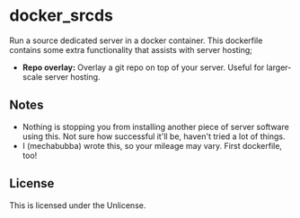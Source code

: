 # docker_srcds
Run a source dedicated server in a docker container. This dockerfile contains some extra functionality that assists with server hosting;
- **Repo overlay:** Overlay a git repo on top of your server. Useful for larger-scale server hosting.

## Notes
- Nothing is stopping you from installing another piece of server software using this. Not sure how successful it'll be, haven't tried a lot of things.
- I (mechabubba) wrote this, so your mileage may vary. First dockerfile, too!

## License
This is licensed under the Unlicense.

